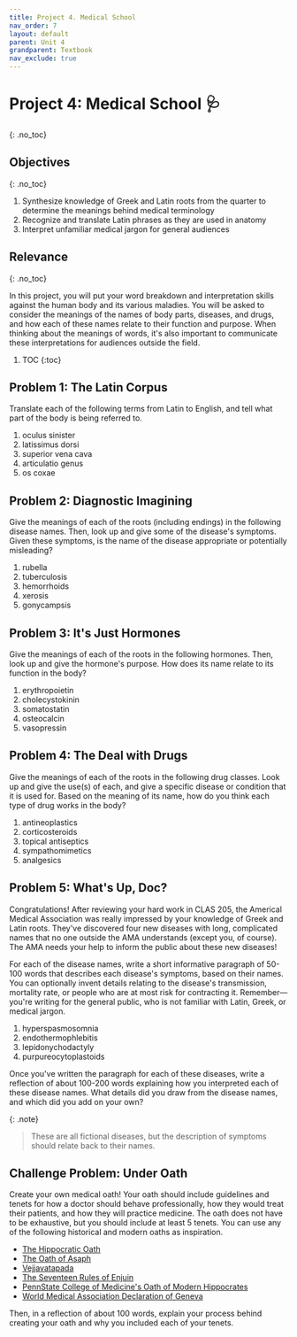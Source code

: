 ```yaml
---
title: Project 4. Medical School
nav_order: 7
layout: default
parent: Unit 4
grandparent: Textbook
nav_exclude: true
---
```


# Project 4: Medical School 🩺
{: .no_toc}

## Objectives
{: .no_toc}
1. Synthesize knowledge of Greek and Latin roots from the quarter to determine the meanings behind medical terminology
2. Recognize and translate Latin phrases as they are used in anatomy
3. Interpret unfamiliar medical jargon for general audiences

## Relevance
{: .no_toc}

In this project, you will put your word breakdown and interpretation skills against the human body and its various maladies. You will be asked to consider the meanings of the names of body parts, diseases, and drugs, and how each of these names relate to their function and purpose. When thinking about the meanings of words, it's also important to communicate these interpretations for audiences outside the field.

1. TOC
{:toc}

## Problem 1: The Latin Corpus

Translate each of the following terms from Latin to English, and tell what part of the body is being referred to.

1. oculus sinister
2. latissimus dorsi
3. superior vena cava
4. articulatio genus
5. os coxae

## Problem 2: Diagnostic Imagining

Give the meanings of each of the roots (including endings) in the following disease names. Then, look up and give some of the disease's symptoms. Given these symptoms, is the name of the disease appropriate or potentially misleading?

1. rubella
2. tuberculosis
3. hemorrhoids
4. xerosis
5. gonycampsis

## Problem 3: It's Just Hormones

Give the meanings of each of the roots in the following hormones. Then, look up and give the hormone's purpose. How does its name relate to its function in the body?

1. erythropoietin
2. cholecystokinin
3. somatostatin
4. osteocalcin
5. vasopressin

## Problem 4: The Deal with Drugs

Give the meanings of each of the roots in the following drug classes. Look up and give the use(s) of each, and give a specific disease or condition that it is used for. Based on the meaning of its name, how do you think each type of drug works in the body?

1. antineoplastics
2. corticosteroids
3. topical antiseptics
4. sympathomimetics
5. analgesics

## Problem 5: What's Up, Doc?

Congratulations! After reviewing your hard work in CLAS 205, the Americal Medical Association was really impressed by your knowledge of Greek and Latin roots. They've discovered four new diseases with long, complicated names that no one outside the AMA understands (except you, of course). The AMA needs your help to inform the public about these new diseases!

For each of the disease names, write a short informative paragraph of 50-100 words that describes each disease's symptoms, based on their names. You can optionally invent details relating to the disease's transmission, mortality rate, or people who are at most risk for contracting it. Remember&mdash; you're writing for the general public, who is not familiar with Latin, Greek, or medical jargon.

1. hyperspasmosomnia
2. endothermophlebitis
3. lepidonychodactyly
4. purpureocytoplastoids

Once you've written the paragraph for each of these diseases, write a reflection of about 100-200 words explaining how you interpreted each of these disease names. What details did you draw from the disease names, and which did you add on your own?

{: .note}
> These are all fictional diseases, but the description of symptoms should relate back to their names.

## Challenge Problem: Under Oath

Create your own medical oath! Your oath should include guidelines and tenets for how a doctor should behave professionally, how they would treat their patients, and how they will practice medicine. The oath does not have to be exhaustive, but you should include at least 5 tenets. You can use any of the following historical and modern oaths as inspiration.

- [The Hippocratic Oath](https://www.perseus.tufts.edu/hopper/text?doc=Perseus%3atext%3a1999.01.0252)
- [The Oath of Asaph](https://en.wikipedia.org/wiki/Sefer_Refuot#Oath_of_Asaph_text)
- [Vejjavatapada](https://en.wikipedia.org/wiki/Vejjavatapada#English_Translation)
- [The Seventeen Rules of Enjuin](https://en.wikipedia.org/wiki/Seventeen_Rules_of_Enjuin)
- [PennState College of Medicine's Oath of Modern Hippocrates](https://students.med.psu.edu/md-students/oath/)
- [World Medical Association Declaration of Geneva](https://www.wma.net/policies-post/wma-declaration-of-geneva/)

Then, in a reflection of about 100 words, explain your process behind creating your oath and why you included each of your tenets.

<!-- - What do these oaths have in common? Do these align with "universal" ethical values in medical practice?
- How do these oaths differ? Consider the historical, cultural, and religious contexts surrounding each oath. What might these differences tell you about the identity of a doctor in each culture?
- Do the tenets of each oath align with how you think doctors should act professionally? Why or why not? -->